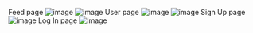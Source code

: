 Feed page
![image](https://user-images.githubusercontent.com/32223929/135758669-4298fb2c-e50f-4ea9-ae39-150f963b934f.png)
![image](https://user-images.githubusercontent.com/32223929/135758696-387431b6-8a31-44e3-a177-d151e3c5ede6.png)
User page 
![image](https://user-images.githubusercontent.com/32223929/135758715-5b8ccf2d-6461-48b6-bfea-65667e98744a.png)
![image](https://user-images.githubusercontent.com/32223929/135758729-3a5dc309-1c0f-4378-9b89-e014c579352a.png)
Sign Up page
![image](https://user-images.githubusercontent.com/32223929/135758749-1b668225-1e78-487a-88df-76227c537044.png)
Log In page
![image](https://user-images.githubusercontent.com/32223929/135758652-6487dce5-47d9-4418-93ca-1a227a861503.png)
